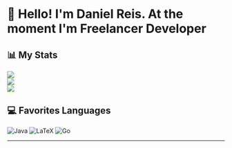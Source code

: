 # 👋 Hello! I'm Daniel Reis. At the moment I'm Freelancer Developer 


## 📊 My Stats

![](https://github-readme-stats.vercel.app/api?username=DevDaaniel&theme=slateorange&hide_border=false&include_all_commits=true&count_private=true)<br/>
![](https://github-readme-streak-stats.herokuapp.com/?user=DevDaaniel&theme=slateorange&hide_border=false)<br/>
![](https://github-readme-stats.vercel.app/api/top-langs/?username=DevDaaniel&theme=slateorange&hide_border=false&include_all_commits=true&count_private=false&layout=compact)



## 💻 Favorites Languages

![Java](https://img.shields.io/badge/java-%23ED8B00.svg?style=for-the-badge&logo=openjdk&logoColor=white) ![LaTeX](https://img.shields.io/badge/latex-%23008080.svg?style=for-the-badge&logo=latex&logoColor=white) ![Go](https://img.shields.io/badge/go-%2300ADD8.svg?style=for-the-badge&logo=go&logoColor=white)

---


